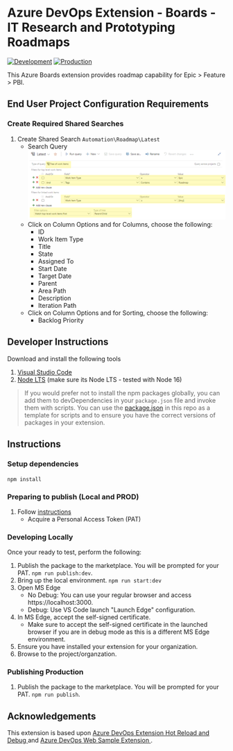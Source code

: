 # Azure DevOps Extension - Boards - IT Research and Prototyping Roadmaps

[![Development](https://github.com/sara-sabr/rp-azuredevops-roadmaps/actions/workflows/development.yml/badge.svg)](https://github.com/sara-sabr/rp-azuredevops-roadmaps/actions/workflows/development.yml)
[![Production](https://github.com/sara-sabr/rp-azuredevops-roadmaps/actions/workflows/production.yml/badge.svg?branch=main)](https://github.com/sara-sabr/rp-azuredevops-roadmaps/actions/workflows/production.yml)

This Azure Boards extension provides roadmap capability for Epic > Feature > PBI.

## End User Project Configuration Requirements

### Create Required Shared Searches
1. Create Shared Search ```Automation\Roadmap\Latest```
   - Search Query ![Search Query Settings for Latest Status Report](/docs/roadmap-latest-query.png)
   - Click on Column Options and for Columns, choose the following:
      - ID
      - Work Item Type
      - Title
      - State
      - Assigned To
      - Start Date
      - Target Date
      - Parent
      - Area Path
      - Description
      - Iteration Path
   - Click on Column Options and for Sorting, choose the following:
       - Backlog Priority

## Developer Instructions

Download and install the following tools

1. [Visual Studio Code](https://code.visualstudio.com/download)
2. [Node LTS](https://nodejs.org/en/download/) (make sure its Node LTS - tested with Node 16)

> If you would prefer not to install the npm packages globally, you can add them to devDependencies in your `package.json` file and invoke them with scripts. You can use the [package.json](./package.json) in this repo as a template for scripts and to ensure you have the correct versions of packages in your extension.

## Instructions

### Setup dependencies

```
npm install
```

### Preparing to publish (Local and PROD)

1. Follow [instructions](https://docs.microsoft.com/en-us/azure/devops/extend/publish/command-line?view=azure-devops)
    - Acquire a Personal Access Token (PAT)

### Developing Locally

Once your ready to test, perform the following:

1. Publish the package to the marketplace. You will be prompted for your PAT.
   ```npm run publish:dev```.
2. Bring up the local environment.
   ```npm run start:dev```
3. Open MS Edge
    - No Debug: You can use your regular browser and access https://localhost:3000.
    - Debug: Use VS Code launch "Launch Edge" configuration.
4. In MS Edge, accept the self-signed certificate.
    - Make sure to accept the self-signed certificate in the launched browser if you are in debug mode as this is a different MS Edge environment.
5. Ensure you have installed your extension for your organization.
6. Browse to the project/organzation.

### Publishing Production

1. Publish the package to the marketplace. You will be prompted for your PAT.
   ```npm run publish```.

## Acknowledgements

This extension is based upon [Azure DevOps Extension Hot Reload and Debug
](https://github.com/microsoft/azure-devops-extension-hot-reload-and-debug) and [Azure DevOps Web Sample Extension
](https://github.com/microsoft/azure-devops-extension-sample).
